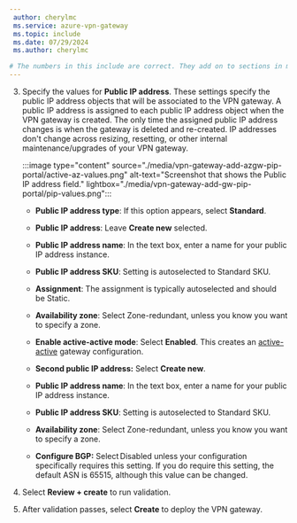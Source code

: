 ```yaml
---
 author: cherylmc
 ms.service: azure-vpn-gateway
 ms.topic: include
 ms.date: 07/29/2024
 ms.author: cherylmc

# The numbers in this include are correct. They add on to sections in multiple articles that are already numbered.
---
```

3. Specify the values for **Public IP address**. These settings specify the public IP address objects that will be associated to the VPN gateway. A public IP address is assigned to each public IP address object when the VPN gateway is created. The only time the assigned public IP address changes is when the gateway is deleted and re-created. IP addresses don't change across resizing, resetting, or other internal maintenance/upgrades of your VPN gateway.

   :::image type="content" source="./media/vpn-gateway-add-azgw-pip-portal/active-az-values.png" alt-text="Screenshot that shows the Public IP address field." lightbox="./media/vpn-gateway-add-gw-pip-portal/pip-values.png":::

   * **Public IP address type**: If this option appears, select **Standard**.

   * **Public IP address**: Leave **Create new** selected.
   * **Public IP address name**: In the text box, enter a name for your public IP address instance.
   * **Public IP address SKU**: Setting is autoselected to Standard SKU.
   * **Assignment**: The assignment is typically autoselected and should be Static.
   * **Availability zone**: Select Zone-redundant, unless you know you want to specify a zone.
   * **Enable active-active mode**: Select **Enabled**. This creates an [active-active](../articles/vpn-gateway/about-active-active-gateways.md) gateway configuration.
   * **Second public IP address:** Select **Create new**.
   * **Public IP address name**: In the text box, enter a name for your public IP address instance.
   * **Public IP address SKU**: Setting is autoselected to Standard SKU.
   * **Availability zone**: Select Zone-redundant, unless you know you want to specify a zone.
   * **Configure BGP:** Select Disabled unless your configuration specifically requires this setting. If you do require this setting, the default ASN is 65515, although this value can be changed.
4. Select **Review + create** to run validation.
5. After validation passes, select **Create** to deploy the VPN gateway.